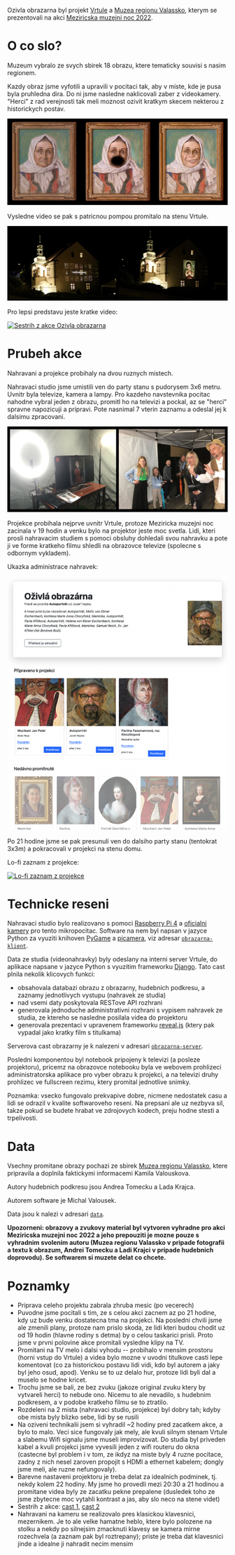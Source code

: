 Ozivla obrazarna byl projekt [Vrtule](http://zlatesipy.cz/vrtule) a [Muzea
regionu Valassko](http://muzeumvalassko.cz), kterym se prezentovali na akci
[Meziricska muzejni noc 2022](https://mmn.kzvalmez.cz/).

# O co slo?

Muzeum vybralo ze svych sbirek 18 obrazu, ktere tematicky souvisi s nasim
regionem.

Kazdy obraz jsme vyfotili a upravili v pocitaci tak, aby v miste, kde je pusa
byla pruhledna dira. Do ni jsme nasledne naklicovali zaber z videokamery.
"Herci" z rad verejnosti tak meli moznost ozivit kratkym skecem nekterou z
historickych postav.

![Originalni obraz, maska pro nahravaci studio a vysledna podoba s naklicovanym videem](docs/teticka.jpg "Originalni obraz, maska pro nahravaci studio a vysledna podoba s naklicovanym videem")

Vysledne video se pak s patricnou pompou promitalo na stenu Vrtule.

![Projekce vysledneho klipu na stenu](docs/projekce.jpg "Projekce vysledneho klipu na stenu")

Pro lepsi predstavu jeste kratke video:

[![Sestrih z akce Ozivla obrazarna](http://img.youtube.com/vi/Cwx61K6iBok/0.jpg)](http://www.youtube.com/watch?v=Cwx61K6iBok)

# Prubeh akce

Nahravani a projekce probihaly na dvou ruznych mistech.

Nahravaci studio jsme umistili ven do party stanu s pudorysem 3x6 metru. Uvnitr
byla televize, kamera a lampy. Pro kazdeho navstevnika pocitac
nahodne vybral jeden z obrazu, promitl ho na televizi a pockal, az se "herci"
spravne napozicuji a pripravi. Pote nasnimal 7 vterin zaznamu a odeslal jej
k dalsimu zpracovani.

![Nahravaci studio](docs/nahravaci_studio_1.jpg "Nahravaci studio")

Projekce probihala nejprve uvnitr Vrtule, protoze Meziricka muzejni noc
zacinala v 19 hodin a venku bylo na projektor jeste moc svetla. Lidi, kteri
prosli nahravacim studiem s pomoci obsluhy dohledali svou nahravku a
pote ji ve forme kratkeho filmu shledli na obrazovce televize (spolecne s
odbornym vykladem).

Ukazka administrace nahravek:

![Administrace projekce](docs/administrace.png "Administrace projekce")

Po 21 hodine jsme se pak presunuli ven do dalsiho party stanu (tentokrat 
3x3m) a pokracovali v projekci na stenu domu.

Lo-fi zaznam z projekce:

[![Lo-fi zaznam z projekce](http://img.youtube.com/vi/sZ3siybJzpQ/0.jpg)](http://www.youtube.com/watch?v=sZ3siybJzpQ)

# Technicke reseni

Nahravaci studio bylo realizovano s pomoci [Raspberry Pi
4](https://www.raspberrypi.com/products/raspberry-pi-4-model-b/) a [oficialni
kamery](https://www.raspberrypi.com/products/camera-module-v2/) pro tento
mikropocitac. Software na nem byl napsan v jazyce Python za vyuziti knihoven
[PyGame](https://www.pygame.org/news) a
[picamera](https://picamera.readthedocs.io/en/release-1.13/), viz adresar
[`obrazarna-klient`](./obrazarna-klient/).

Data ze studia (videonahravky) byly odeslany na interni server Vrtule, do
aplikace napsane v jazyce Python s vyuzitim frameworku
[Django](https://www.djangoproject.com/). Tato cast plnila nekolik klicovych
funkci:

* obsahovala databazi obrazu z obrazarny, hudebnich podkresu, a zaznamy
  jednotlivych vystupu (nahravek ze studia)
* nad vsemi daty poskytovala RESTove API rozhrani
* generovala jednoduche administrativni rozhrani s vypisem nahravek ze studia,
  ze ktereho se nasledne posilala videa do projektoru
* generovala prezentaci v upravenem frameworku
  [reveal.js](https://revealjs.com/) (ktery pak vypadal jako kratky film s
  titulkama)

Serverova cast obrazarny je k nalezeni v adresari
[`obrazarna-server`](./obrazarna-server/).

Posledni komponentou byl notebook pripojeny k televizi (a posleze projektoru),
pricemz na obrazovce notebooku byla ve webovem prohlizeci administratorska
aplikace pro vyber obrazu k projekci, a na televizi druhy prohlizec ve
fullscreen rezimu, ktery promital jednotlive snimky.

Poznamka: vsecko fungovalo prekvapive dobre, nicmene nedostatek casu a lidi se
odrazil v kvalite softwaroveho reseni. Na prepsani ale uz nezbyva sil, takze
pokud se budete hrabat ve zdrojovych kodech, preju hodne stesti a trpelivosti.

# Data

Vsechny promitane obrazy pochazi ze sbirek [Muzea regionu
Valassko](http://muzeumvalassko.cz), ktere pripravila a doplnila faktickymi
informacemi Kamila Valouskova.

Autory hudebnich podkresu jsou Andrea Tomecku a Lada Krajca.

Autorem software je Michal Valousek.

Data jsou k nalezi v adresari [`data`](./data/).

**Upozorneni: obrazovy a zvukovy material byl vytvoren vyhradne pro akci
Meziricska muzejni noc 2022 a jeho prepouziti je mozne pouze s vyhradnim
svolenim autoru (Muzea regionu Valassko v pripade fotografii a textu k obrazum,
Andrei Tomecku a Ladi Krajci v pripade hudebnich doprovodu). Se softwarem si
muzete delat co chcete.**

# Poznamky

* Priprava celeho projektu zabrala zhruba mesic (po vecerech)
* Puvodne jsme pocitali s tim, ze s celou akci zacnem az po 21 hodine, kdy
  uz bude venku dostatecna tma na projekci. Na posledni chvili jsme ale
  zmenili plany, protoze nam prislo skoda, ze lidi kteri budou chodit uz od
  19 hodin (hlavne rodiny s detma) by o celou taskarici prisli. Proto
  jsme v prvni polovine akce promitali vysledne klipy na TV.
* Promitani na TV melo i dalsi vyhodu -- probihalo v mensim prostoru (horni
  vstup do Vrtule) a videa bylo mozne v uvodni titulkove casti lepe komentovat
  (co za historickou postavu lidi vidi, kdo byl autorem a jaky byl jeho osud,
  apod). Venku se to uz delalo hur, protoze lidi byli dal a muselo se hodne
  kricet.
* Trochu jsme se bali, ze bez zvuku (jakoze original zvuku ktery by vytvareli
  herci) to nebude ono. Nicemu to ale nevadilo, s hudebnim podkresem, a v
  podobe kratkeho filmu se to ztratilo.
* Rozdeleni na 2 mista (nahravaci studio, projekce) byl dobry tah; kdyby
  obe mista byly blizko sebe, lidi by se rusili
* Na oziveni technikalii jsem si vyhradil ~2 hodiny pred zacatkem akce,
  a bylo to malo. Veci sice fungovaly jak mely, ale kvuli silnym stenam
  Vrtule a slabemu Wifi signalu jsme museli improvizovat. Do studia byl
  priveden kabel a kvuli projekci jsme vyvesili jeden z wifi routeru do
  okna (castecne byl problem i v tom, ze ikdyz na miste byly 4 ruzne pocitace,
  zadny z nich nesel zaroven propojit s HDMI a ethernet kabelem; dongly
  jsme meli, ale ruzne nefungovaly).
* Barevne nastaveni projektoru je treba delat za idealnich podminek, tj.
  nekdy kolem 22 hodiny. My jsme ho provedli mezi 20:30 a 21 hodinou a
  promitane videa byly ze zacatku pekne prepalene (dusledek toho ze jsme
  zbytecne moc vytahli kontrast a jas, aby slo neco na stene videt)
* Sestrih z akce: [cast 1](https://youtu.be/_uVQq2S1n8M), [cast
  2](https://youtu.be/M9oSTmewnBo)
* Nahravani na kameru se realizovalo pres klasickou klavesnici, mezernikem.
  Je to ale velke hamatne heblo, ktere bylo polozene na stolku a nekdy
  po silnejsim zmacknuti klavesy se kamera mirne rozechvela (a zaznam pak
  byl roztrepany); priste je treba dat klavesnici jinde a idealne ji nahradit
  necim mensim

